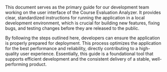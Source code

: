 This document serves as the primary guide for our development team working on the user interface of the Course Evaluation Analyzer. It provides clear, standardized instructions for running the application in a local development environment, which is crucial for building new features, fixing bugs, and testing changes before they are released to the public.

By following the steps outlined here, developers can ensure the application is properly prepared for deployment. This process optimizes the application for the best performance and reliability, directly contributing to a high-quality user experience. Essentially, this guide is a foundational tool that supports efficient development and the consistent delivery of a stable, well-performing product.